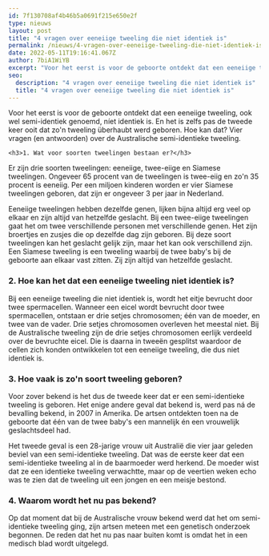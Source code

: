 ```yaml
---
id: 7f130708af4b46b5a0691f215e650e2f
type: nieuws
layout: post
title: "4 vragen over eeneiige tweeling die niet identiek is"
permalink: /nieuws/4-vragen-over-eeneiige-tweeling-die-niet-identiek-is/
date: 2022-05-11T19:16:41.067Z
author: 7biA1WiYB
excerpt: "Voor het eerst is voor de geboorte ontdekt dat een eeneiige tweeling, ook wel semi-identiek genoemd, níet identiek is. En het is zelfs pas de tweede keer ooit dat zo'n tweeling überhaubt werd geboren. Hoe kan dat? Vier vragen (en antwoorden) over de Australische semi-identieke tweeling.  "
seo:
  description: "4 vragen over eeneiige tweeling die niet identiek is"
  title: "4 vragen over eeneiige tweeling die niet identiek is"
---
```

Voor het eerst is voor de geboorte ontdekt dat een eeneiige tweeling, ook wel semi-identiek genoemd, níet identiek is. En het is zelfs pas de tweede keer ooit dat zo'n tweeling überhaubt werd geboren. Hoe kan dat? Vier vragen (en antwoorden) over de Australische semi-identieke tweeling.  

    <h3>1. Wat voor soorten tweelingen bestaan er?</h3>
<p>Er zijn drie soorten tweelingen: eeneiige, twee-eiige en Siamese tweelingen. Ongeveer 65 procent van de tweelingen is twee-eiig en zo'n 35 procent is eeneiig. Per een miljoen kinderen worden er vier Siamese tweelingen geboren, dat zijn er ongeveer 3 per jaar in Nederland.</p>
<p>Eeneiige tweelingen hebben dezelfde genen, lijken bijna altijd erg veel op elkaar en zijn altijd van hetzelfde geslacht. Bij een twee-eiige tweelingen gaat het om twee verschillende personen met verschillende genen. Het zijn broertjes en zusjes die op dezelfde dag zijn geboren. Bij deze soort tweelingen kan het geslacht gelijk zijn, maar het kan ook verschillend zijn. Een Siamese tweeling is een tweeling waarbij de twee baby's bij de geboorte aan elkaar vast zitten. Zij zijn altijd van hetzelfde geslacht.</p>
<h3>2. Hoe kan het dat een eeneiige tweeling niet identiek is?</h3>
<p>Bij een eeneiige tweeling die niet identiek is, wordt het eitje bevrucht door twee spermacellen. Wanneer een eicel wordt bevrucht door twee spermacellen, ontstaan er drie setjes chromosomen; één van de moeder, en twee van de vader. Drie setjes chromosomen overleven het meestal niet. Bij de Australische tweeling zijn de drie setjes chromosomen eerlijk verdeeld over de bevruchte eicel. Die is daarna in tweeën gesplitst waardoor de cellen zich konden ontwikkelen tot een eeneiige tweeling, die dus niet identiek is.</p>
<h3>3. Hoe vaak is zo'n soort tweeling geboren?</h3>
<p>Voor zover bekend is het dus de tweede keer dat er een semi-identieke tweeling is geboren. Het enige andere geval dat bekend is, werd pas ná de bevalling bekend, in 2007 in Amerika. De artsen ontdekten toen na de geboorte dat één van de twee baby's een mannelijk én een vrouwelijk geslachtsdeel had.</p>
<p>Het tweede geval is een 28-jarige vrouw uit Australië die vier jaar geleden beviel van een semi-identieke tweeling. Dat was de eerste keer dat een semi-identieke tweeling al in de baarmoeder werd herkend. De moeder wist dat ze een identieke tweeling verwachtte, maar op de veertien weken echo was te zien dat de tweeling uit een jongen en een meisje bestond.</p>
<h3>4. Waarom wordt het nu pas bekend?</h3>
<p>Op dat moment dat bij de Australische vrouw bekend werd dat het om semi-identieke tweeling ging, zijn artsen meteen met een genetisch onderzoek begonnen. De reden dat het nu pas naar buiten komt is omdat het in een medisch blad wordt uitgelegd.</p>  
